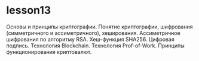 # lesson13
Основы и принципы криптографии. Понятие криптографии, шифрования (симметричного и ассиметричного), хеширования. Ассиметричное шифрования по алгоритму RSA. Хеш-функция SHA256. Цифровая подпись. Технология Blockchain. Технология Prof-of-Work. Принципы функционирования криптовалют.
